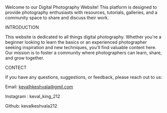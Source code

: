 Welcome to our Digital Photography Website! This platform is designed to provide photography enthusiasts with resources, tutorials, galleries, and a community space to share and discuss their work.


 
INTRODUCTION

This website is dedicated to all things digital photography. Whether you're a beginner looking to learn the basics or an experienced photographer seeking inspiration and new techniques, you'll find valuable content here. Our mission is to foster a community where photographers can learn, share, and grow together.

CONTECT

If you have any questions, suggestions, or feedback, please reach out to us:

Email: kevalhkeshvala@gmil.com

Instagram : keval_king_212

Github: kevalkeshvala212
